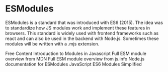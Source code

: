 # ESModules

ESModules is a standard that was introduced with ES6 (2015). The idea was to standardize how JS modules work and implement these features in browsers. This standard is widely used with frontend frameworks such as react and can also be used in the backend with Node.js. Sometimes these modules will be written with a .mjs extension.

<ResourceGroupTitle>Free Content</ResourceGroupTitle>
<BadgeLink colorScheme='yellow' badgeText='Read' href='https://www.freecodecamp.org/news/modules-in-javascript/'>Introduction to Modules in Javascript</BadgeLink>
<BadgeLink colorScheme='yellow' badgeText='Read' href='https://developer.mozilla.org/en-US/docs/Web/JavaScript/Guide/Modules'>Full ESM module overview from MDN</BadgeLink>
<BadgeLink colorScheme='yellow' badgeText='Read' href='https://javascript.info/modules'>Full ESM module overview from js.info</BadgeLink>
<BadgeLink colorScheme='yellow' badgeText='Read' href='https://nodejs.org/api/esm.html'>Node.js documentation for ESModules</BadgeLink>
<BadgeLink colorScheme='purple' badgeText='Watch' href='https://www.youtube.com/watch?v=cRHQNNcYf6s'>JavaScript ES6 Modules Simplified</BadgeLink>
